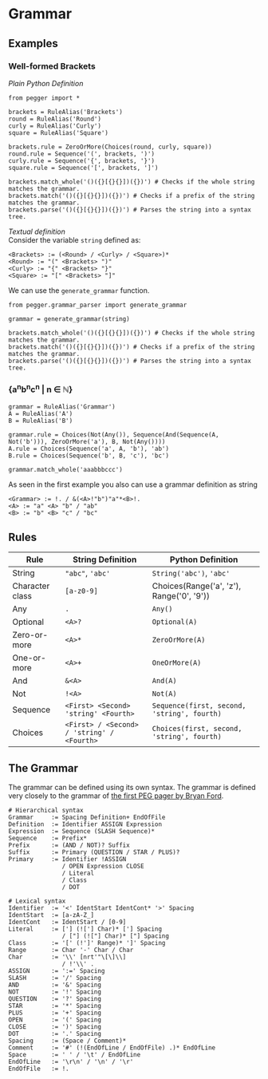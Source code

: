 # Grammar

## Examples

### Well-formed Brackets

_Plain Python Definition_

    from pegger import *
    
    brackets = RuleAlias('Brackets')
    round = RuleAlias('Round')
    curly = RuleAlias('Curly')
    square = RuleAlias('Square')
    
    brackets.rule = ZeroOrMore(Choices(round, curly, square))
    round.rule = Sequence('(', brackets, ')')
    curly.rule = Sequence('{', brackets, '}')
    square.rule = Sequence('[', brackets, ']')
    
    brackets.match_whole('()({}[{}{}])({})') # Checks if the whole string matches the grammar.
    brackets.match('()({}[{}{}])({})') # Checks if a prefix of the string matches the grammar.
    brackets.parse('()({}[{}{}])({})') # Parses the string into a syntax tree.

_Textual definition_  
Consider the variable `string` defined as:

    <Brackets> := (<Round> / <Curly> / <Square>)*
    <Round> := "(" <Brackets> ")"
    <Curly> := "{" <Brackets> "}"
    <Square> := "[" <Brackets> "]"

We can use the `generate_grammar` function.

    from pegger.grammar_parser import generate_grammar

    grammar = generate_grammar(string)

    brackets.match_whole('()({}[{}{}])({})') # Checks if the whole string matches the grammar.
    brackets.match('()({}[{}{}])({})') # Checks if a prefix of the string matches the grammar.
    brackets.parse('()({}[{}{}])({})') # Parses the string into a syntax tree.

### {a<sup>n</sup>b<sup>n</sup>c<sup>n</sup> | n ∈ ℕ}
    
    grammar = RuleAlias('Grammar')
    A = RuleAlias('A')
    B = RuleAlias('B')

    grammar.rule = Choices(Not(Any()), Sequence(And(Sequence(A, Not('b'))), ZeroOrMore('a'), B, Not(Any())))
    A.rule = Choices(Sequence('a', A, 'b'), 'ab')
    B.rule = Choices(Sequence('b', B, 'c'), 'bc')

    grammar.match_whole('aaabbbccc')

As seen in the first example you also can use a grammar definition as string

    <Grammar> := !. / &(<A>!"b")"a"*<B>!.
    <A> := "a" <A> "b" / "ab"
    <B> := "b" <B> "c" / "bc"

## Rules

| Rule | String Definition | Python Definition
| --- | --- | --- |
| String | `"abc"`, `'abc'` | `String('abc')`, `'abc'` |
| Character class | `[a-z0-9]` | Choices(Range('a', 'z'), Range('0', '9')) |
| Any | `.` | `Any()` |
| Optional | `<A>?` | `Optional(A)` |
| Zero-or-more | `<A>*` | `ZeroOrMore(A)` |
| One-or-more | `<A>+` | `OneOrMore(A)` |
| And | `&<A>` | `And(A)` |
| Not | `!<A>` | `Not(A)` |
| Sequence | `<First> <Second> 'string' <Fourth>` | `Sequence(first, second, 'string', fourth)` |
| Choices | `<First> / <Second> / 'string' / <Fourth>` | `Choices(first, second, 'string', fourth)` |

## The Grammar

The grammar can be defined using its own syntax. The grammar is defined very closely to the grammar of [the first PEG pager by Bryan Ford](https://dl.acm.org/citation.cfm?id=964011).

    # Hierarchical syntax
    Grammar     := Spacing Definition+ EndOfFile
    Definition  := Identifier ASSIGN Expression
    Expression  := Sequence (SLASH Sequence)*
    Sequence    := Prefix*
    Prefix      := (AND / NOT)? Suffix
    Suffix      := Primary (QUESTION / STAR / PLUS)?
    Primary     := Identifier !ASSIGN
                   / OPEN Expression CLOSE
                   / Literal
                   / Class
                   / DOT

    # Lexical syntax
    Identifier  := '<' IdentStart IdentCont* '>' Spacing
    IdentStart  := [a-zA-Z_]
    IdentCont   := IdentStart / [0-9]
    Literal     := ['] (!['] Char)* ['] Spacing
                   / ["] (!["] Char)* ["] Spacing
    Class       := '[' (!']' Range)* ']' Spacing
    Range       := Char '-' Char / Char
    Char        := '\\' [nrt'"\[\]\\]
                   / !'\\' .
    ASSIGN      := ':=' Spacing
    SLASH       := '/' Spacing
    AND         := '&' Spacing
    NOT         := '!' Spacing
    QUESTION    := '?' Spacing
    STAR        := '*' Spacing
    PLUS        := '+' Spacing
    OPEN        := '(' Spacing
    CLOSE       := ')' Spacing
    DOT         := '.' Spacing
    Spacing     := (Space / Comment)*
    Comment     := '#' (!(EndOfLine / EndOfFile) .)* EndOfLine
    Space       := ' ' / '\t' / EndOfLine
    EndOfLine   := '\r\n' / '\n' / '\r'
    EndOfFile   := !.

